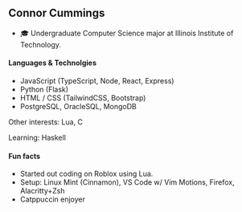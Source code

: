 ## Connor Cummings
* 🎓 Undergraduate Computer Science major at Illinois Institute of Technology.

#### Languages & Technolgies
- JavaScript (TypeScript, Node, React, Express) 
- Python (Flask)
- HTML / CSS (TailwindCSS, Bootstrap) 
- PostgreSQL, OracleSQL, MongoDB

Other interests: Lua, C

Learning: Haskell

#### Fun facts
* Started out coding on Roblox using Lua.
* Setup: Linux Mint (Cinnamon), VS Code w/ Vim Motions, Firefox, Alacritty+Zsh
* Catppuccin enjoyer
